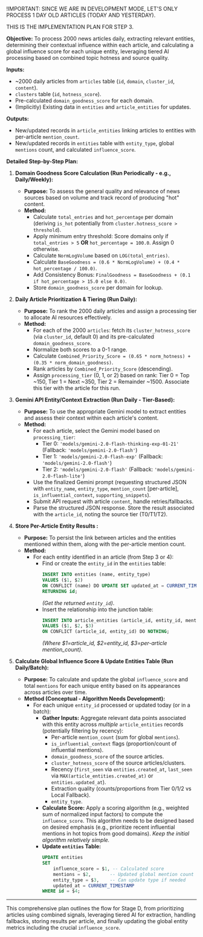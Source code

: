 !IMPORTANT: SINCE WE ARE IN DEVELOPMENT MODE, LET'S ONLY PROCESS 1 DAY OLD ARTICLES (TODAY AND YESTERDAY).

THIS IS THE IMPLEMENTATION PLAN FOR STEP 3.

**Objective:** To process 2000 news articles daily, extracting relevant entities, determining their contextual influence within each article, and calculating a global influence score for each unique entity, leveraging tiered AI processing based on combined topic hotness and source quality.

**Inputs:**

- ~2000 daily articles from `articles` table (`id`, `domain`, `cluster_id`, `content`).
- `clusters` table (`id`, `hotness_score`).
- Pre-calculated `domain_goodness_score` for each domain.
- (Implicitly) Existing data in `entities` and `article_entities` for updates.

**Outputs:**

- New/updated records in `article_entities` linking articles to entities with per-article `mention_count`.
- New/updated records in `entities` table with `entity_type`, global `mentions` count, and calculated `influence_score`.

**Detailed Step-by-Step Plan:**

1.  **Domain Goodness Score Calculation (Run Periodically - e.g., Daily/Weekly):**

    - **Purpose:** To assess the general quality and relevance of news sources based on volume and track record of producing "hot" content.
    - **Method:**
      - Calculate `total_entries` and `hot_percentage` per domain (deriving `is_hot` potentially from `cluster.hotness_score > threshold`).
      - Apply minimum entry threshold: Score domains only if `total_entries > 5` **OR** `hot_percentage = 100.0`. Assign 0 otherwise.
      - Calculate `NormLogVolume` based on `LOG(total_entries)`.
      - Calculate `BaseGoodness = (0.6 * NormLogVolume) + (0.4 * hot_percentage / 100.0)`.
      - Add Consistency Bonus: `FinalGoodness = BaseGoodness + (0.1 if hot_percentage > 15.0 else 0.0)`.
      - Store `domain_goodness_score` per domain for lookup.

2.  **Daily Article Prioritization & Tiering (Run Daily):**

    - **Purpose:** To rank the 2000 daily articles and assign a processing tier to allocate AI resources effectively.
    - **Method:**
      - For each of the 2000 `articles`: fetch its `cluster_hotness_score` (via `cluster_id`, default 0) and its pre-calculated `domain_goodness_score`.
      - Normalize both scores to a 0-1 range.
      - Calculate `Combined_Priority_Score = (0.65 * norm_hotness) + (0.35 * norm_domain_goodness)`.
      - Rank articles by `Combined_Priority_Score` (descending).
      - Assign `processing_tier` (0, 1, or 2) based on rank: Tier 0 = Top ~150, Tier 1 = Next ~350, Tier 2 = Remainder ~1500. Associate this tier with the article for this run.

3.  **Gemini API Entity/Context Extraction (Run Daily - Tier-Based):**

    - **Purpose:** To use the appropriate Gemini model to extract entities and assess their context within each article's content.
    - **Method:**
      - For each article, select the Gemini model based on `processing_tier`:
        - Tier 0: `'models/gemini-2.0-flash-thinking-exp-01-21'` (Fallback: `'models/gemini-2.0-flash'`)
        - Tier 1: `'models/gemini-2.0-flash-exp'` (Fallback: `'models/gemini-2.0-flash'`)
        - Tier 2: `'models/gemini-2.0-flash'` (Fallback: `'models/gemini-2.0-flash-lite'`)
      - Use the finalized Gemini prompt (requesting structured JSON with `entity_name`, `entity_type`, `mention_count` [per-article], `is_influential_context`, `supporting_snippets`).
      - Submit API request with article `content`, handle retries/fallbacks.
      - Parse the structured JSON response. Store the result associated with the `article_id`, noting the source tier (T0/T1/T2).

4.  **Store Per-Article Entity Results :**

    - **Purpose:** To persist the link between articles and the entities mentioned within them, along with the per-article mention count.
    - **Method:**
      - For each entity identified in an article (from Step 3 or 4):
        - Find or create the `entity_id` in the `entities` table:
          ```sql
          INSERT INTO entities (name, entity_type)
          VALUES ($1, $2)
          ON CONFLICT (name) DO UPDATE SET updated_at = CURRENT_TIMESTAMP -- Optionally update type if needed
          RETURNING id;
          ```
          _(Get the returned `entity_id`)_.
        - Insert the relationship into the junction table:
          ```sql
          INSERT INTO article_entities (article_id, entity_id, mention_count)
          VALUES ($1, $2, $3)
          ON CONFLICT (article_id, entity_id) DO NOTHING;
          ```
          _(Where $1=article_id, $2=entity_id, $3=per-article mention_count)_.

5.  **Calculate Global Influence Score & Update Entities Table (Run Daily/Batch):**
    - **Purpose:** To calculate and update the global `influence_score` and total `mentions` for each unique entity based on its appearances across articles over time.
    - **Method (Conceptual - Algorithm Needs Development):**
      - For each unique `entity_id` processed or updated today (or in a batch):
        - **Gather Inputs:** Aggregate relevant data points associated with this entity across _multiple_ `article_entities` records (potentially filtering by recency):
          - Per-article `mention_count` (sum for global `mentions`).
          - `is_influential_context` flags (proportion/count of influential mentions).
          - `domain_goodness_score` of the source articles.
          - `cluster_hotness_score` of the source articles/clusters.
          - Recency (`first_seen` via `entities.created_at`, `last_seen` via `MAX(article_entities.created_at)` or `entities.updated_at`).
          - Extraction quality (counts/proportions from Tier 0/1/2 vs Local Fallback).
          - `entity_type`.
        - **Calculate Score:** Apply a scoring algorithm (e.g., weighted sum of normalized input factors) to compute the `influence_score`. This algorithm needs to be designed based on desired emphasis (e.g., prioritize recent influential mentions in hot topics from good domains). _Keep the initial algorithm relatively simple._
        - **Update `entities` Table:**
          ```sql
          UPDATE entities
          SET
              influence_score = $1, -- Calculated score
              mentions = $2,       -- Updated global mention count
              entity_type = $3,    -- Can update type if needed
              updated_at = CURRENT_TIMESTAMP
          WHERE id = $4;
          ```

---

This comprehensive plan outlines the flow for Stage D, from prioritizing articles using combined signals, leveraging tiered AI for extraction, handling fallbacks, storing results per article, and finally updating the global entity metrics including the crucial `influence_score`.
